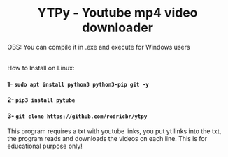 <h1 align="center">YTPy - Youtube mp4 video downloader</h1>
OBS: You can compile it in .exe and execute for Windows users </br> </br>

How to Install on Linux:

#### 1- `sudo apt install python3 python3-pip git -y`

#### 2- `pip3 install pytube`

#### 3- `git clone https://github.com/rodricbr/ytpy`

This program requires a txt with youtube links, you put yt links into the txt, the program reads and downloads the videos on each line.
This is for educational purpose only!
